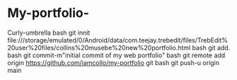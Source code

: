 # My-portfolio-
Curly-umbrella
bash
git innit 
file:///storage/emulated/0/Android/data/com.teejay.trebedit/files/TrebEdit%20user%20files/collins%20musebe%20new%20portfolio.html
bash
git add.
bash 
git commit-m"initial commit of my web portfolio"
bash
git remote add origin https://github.com/iamcollo/my-portfolio git 
bash 
git push-u origin main 

